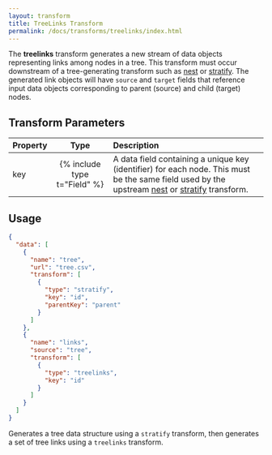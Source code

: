 ```yaml
---
layout: transform
title: TreeLinks Transform
permalink: /docs/transforms/treelinks/index.html
---
```


The **treelinks** transform generates a new stream of data objects representing links among nodes in a tree. This transform must occur downstream of a tree-generating transform such as [nest](../nest) or [stratify](../stratify). The generated link objects will have `source` and `target` fields that reference input data objects corresponding to parent (source) and child (target) nodes.

## Transform Parameters

| Property            | Type                           | Description   |
| :------------------ | :----------------------------: | :------------ |
| key                 | {% include type t="Field" %}   | A data field containing a unique key (identifier) for each node. This must be the same field used by the upstream [nest](../nest) or [stratify](../stratify) transform.|

## Usage

```json
{
  "data": [
    {
      "name": "tree",
      "url": "tree.csv",
      "transform": [
        {
          "type": "stratify",
          "key": "id",
          "parentKey": "parent"
        }
      ]
    },
    {
      "name": "links",
      "source": "tree",
      "transform": [
        {
          "type": "treelinks",
          "key": "id"
        }
      ]
    }
  ]
}
```

Generates a tree data structure using a `stratify` transform, then generates a set of tree links using a `treelinks` transform.
